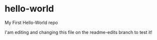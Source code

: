 # hello-world
My First Hello-World repo

I'am editing and changing this file on the readme-edits branch to test it!
